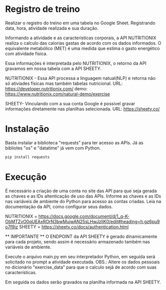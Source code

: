 # Registro de treino

Realizar o registro do treino em uma tabela no Google Sheet. Registrando data, hora, atividade realizada e sua duração.

Informando a atividade e as características corporais, a API NUTRITIONIX realiza o calculo das calorias gastas de acordo com os dados informados.
O equivalente metabólico (MET) é uma medida que estima o gasto energético com atividade física.

Essa informações é interpretada pelo NUTRITIONIX, o retorno da API gravamos em nossa tabela com a API SHEETY.

NUTRITIONIX - Essa API processa a linguagem natual(NLP) e retorna não só ativiades físicas mas também tabelas nutricional.
URL: https://developer.nutritionix.com/
demo: https://www.nutritionix.com/natural-demo/exercise

SHEETY- Vinculando com a sua conta Google é possivel gravar informações diretamente nas planilhas selecionada.
URL: https://sheety.co/

# Instalação

Basta instalar a biblioteca "requests" para ter acesso as APIs. Já as bibliotes "os" e "datatime" já vem com Python.

```bash
pip install requests
```

# Execução

É necessário a criação de uma conta no site das API para que seja gerada as chaves e as IDs altenticação de uso das APIs.
Informe as chaves e as IDs nas variáveis de ambiente do Python para acesso as contas criadas. Leia na documentação da API, como configurar seus dados.

NUTRITIONIX = https://docs.google.com/document/d/1_q-K-ObMTZvO0qUEAxROrN3bwMujwAN25sLHwJzliK0/edit#heading=h.gz6pu9o7f9iz
SHEETY = https://sheety.co/docs/authentication.html

** IMPORTANTE **
O ENDPOINT da API SHEETY é gerado dinamicamente para cada projeto, sendo assim é necessário armazenado também nas variáveis de ambiente.

Execute o arquivo main.py em seu interpretador Python, em seguida será solicitado no prompt a atividade executada.
OBS.: Altere os dados pessoais no dicionário "exercise_data" para que o calculo sejá de acordo com suas características.

Em seguida os dados serão gravados na planilha informada na API SHEETY.
